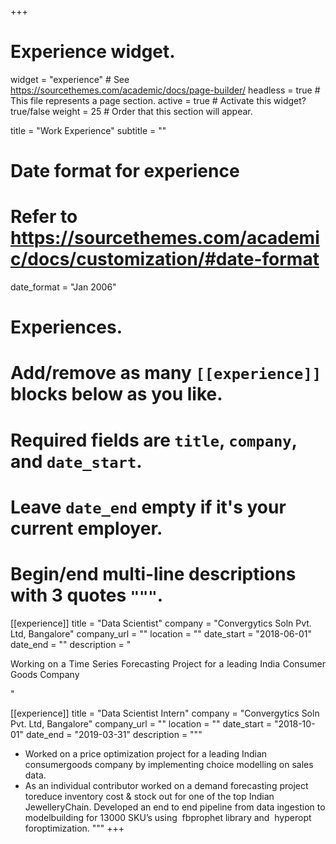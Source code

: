 +++
# Experience widget.
widget = "experience"  # See https://sourcethemes.com/academic/docs/page-builder/
headless = true  # This file represents a page section.
active = true  # Activate this widget? true/false
weight = 25  # Order that this section will appear.

title = "Work Experience"
subtitle = ""

# Date format for experience
#   Refer to https://sourcethemes.com/academic/docs/customization/#date-format
date_format = "Jan 2006"

# Experiences.
#   Add/remove as many `[[experience]]` blocks below as you like.
#   Required fields are `title`, `company`, and `date_start`.
#   Leave `date_end` empty if it's your current employer.
#   Begin/end multi-line descriptions with 3 quotes `"""`.
[[experience]]
  title = "Data Scientist"
  company = "Convergytics Soln Pvt. Ltd, ​Bangalore"
  company_url = ""
  location = ""
  date_start = "2018-06-01"
  date_end = ""
  description = "<p style='text-align: justify;'>Working on a Time Series Forecasting Project for a leading India Consumer Goods Company </p>"


[[experience]]
  title = "Data Scientist Intern"
  company = "Convergytics Soln Pvt. Ltd, ​Bangalore"
  company_url = ""
  location = ""
  date_start = "2018-10-01"
  date_end = "2019-03-31"
  description = """
- Worked on a price optimization project for a leading Indian consumergoods company by implementing choice modelling on sales data.
- As an individual contributor worked on a demand forecasting project toreduce inventory cost & stock out for one of the top Indian JewelleryChain. Developed an end to end pipeline from data ingestion to modelbuilding for 13000 SKU’s using ​ fbprophet​ library and ​ hyperopt​ foroptimization.
  """
+++
